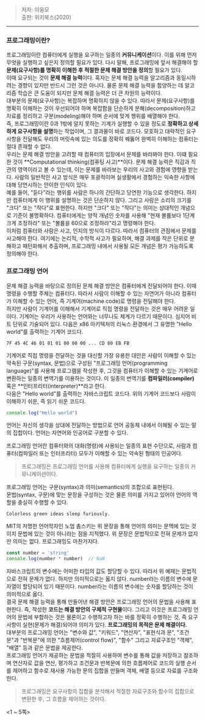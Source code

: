 > 저자: 이웅모<br>
> 출판: 위키북스(2020)<br>
***
### 프로그래밍이란?
프로그래밍이란 컴퓨터에게 실행을 요구하는 일종의 **커뮤니케이션**이다. 이를 위해 먼저 무엇을 실행하고 싶은지 정의할 필요가 있다. 다시 말해, 프로그래밍에 앞서 해결해야 할 **문제(요구사항)를 명확히 이해한 후 적절한 문제 해결 방안을 정의**할 필요가 있다.  
이때 요구되는 것이 **문제 해결 능력**이다. 혹자는 문제 해결 능력을 알고리즘과 동일시하려는 경향이 있지만 반드시 그런 것은 아니다. 물론 문제 해결 능력을 함양하는 데 알고리즘 학습은 큰 도움이 되지만 문제 해결 능력은 더 큰 차원의 능력이다.  
대부분의 문제(요구사항)는 복잡하며 명확하지 않을 수 있다. 따라서 문제(요구사항)를 명확히 이해하는 것이 우선되어야 하며 복잡함을 단순하게 분해(decomposition)하고 자료를 정리하고 구분(modeling)해야 하며 순서에 맞게 행위를 배열해야 한다.  
즉, 프로그래밍이란 0과 1밖에 알지 못하는 기계가 실행할 수 있을 정도로 **정확하고 상세하게 요구사항을 설명**하는 작업이며, 그 결과물이 바로 코드다. 모호하고 대략적인 요구사항을 전달해도 우리의 머릿속에 있는 의도를 정확히 꿰뚫어 완벽히 이해하는 컴퓨터는 절대 존재할 수 없다.  
우리는 문제 해결 방안을 고려할 때 컴퓨터의 입장에서 문제를 바라봐야 한다. 이떄 필요한 것이 **Computational thinking(컴퓨팅 사고)**이다. 문제 해결 능력은 직감과 직관의 영역이라고 볼 수 있는데, 이는 문제를 바라보는 우리의 사고와 경험에 영향을 받는다. 사람의 일반적인 사고 방식은 매우 포괄적이며 실생활에서 경험하는 익숙한 사항에 대해 당연시하는 안이한 인식이 있다.  
예를 들어, "듣다"라는 행위를 사람은 하나의 간단하고 당연한 기능으로 생각한다. 하지만 컴퓨터에게 이 행위를 설명하는 것은 단순하지 않다. 그리고 사람은 소리의 크기를 "크다" 또는 "작다"로 표현한다. 하지만 "크다" 또는 "작다"는 의미는 상대적인 개념으로 기준이 불명확하다. 컴퓨터에게는 양적 개념인 숫자를 사용해 "현재 볼륨보다 1단계 크게 조정하라" 또는 "볼륨을 60으로 조정하라"라고 명령해야 한다.  
이처럼 컴퓨터와 사람은 사고, 인지의 방식이 다르다. 따라서 컴퓨터의 관점에서 문제를 사고해야 한다. 여기에는 논리적, 수학적 사고가 필요하며, 해결 과제를 작은 단위로 분해하고 패턴화해서 추출하며, 프로그래밍 내에서 사용될 모든 개념은 평가 가능하도록 정의해야 한다.  
### 프로그래밍 언어  
문제 해결 능력을 바탕으로 정의된 문제 해결 방안은 컴퓨터에게 전달되어야 한다. 이때 명령을 수행할 주체는 컴퓨터다. 따라서 사람이 이해할 수 있는 자연어가 아니라 컴퓨터가 이해할 수 있는 언어, 즉 기계어(machine code)로 명령을 전달해야 한다.  
하지만 사람이 기계어를 이해해서 기계어로 직접 명령을 전달하는 것은 매우 어려운 일이다. 기계어는 우리가 사용하는 언어와는 너무나도 체계가 다르기 때문이다. 심지어 비트 단위로 기술되어 있다. 다음은 x86 아키텍처의 리눅스 환경에서 그 유명한 "Hello world"를 출력하는 기계어 코드다.
```
7F 45 4C 46 01 01 01 00 00 00 ... CD 80 EB FB
```
기계어로 직접 명령을 전달하는 것을 대신할 가장 유용한 대안은 사람이 이해할 수 있는 약속된 구문(syntax, 문법)으로 구성된 "프로그래밍 언어(programming language)"를 사용해 프로그램을 작성한 후, 그것을 컴퓨터가 이해할 수 있는 기계어로 변환하는 일종의 변역기를 이용하는 것이다. 이 일종의 번역기를 **컴파일러(compiler)** 혹은 **인터프리터(interpreter)**라고 한다.  
다음은 "Hello world"를 출력하는 자바스크립트 코드다. 위의 기계어 코드보다 사람이 이해하기 쉬운, 즉 읽기 쉬운 코드다.  
```js
console.log("Hello world")
```
언어는 자신의 생각을 상대에 전달하는 방법으로 언어 공동체 내에서 이해될 수 있는 말의 집합이다. 언어는 자연어와 인공어로 구분할 수 있다.  
  
프로그래밍 언어란 컴퓨터와의 대화(명령)에 사용되는 일종의 표현 수단으로, 사람과 컴퓨터(컴파일러 또는 인터프리터) 모두가 이해할 수 있는 약속된 형태의 인공어다.  

> 프로그래밍은 프로그래밍 언어를 사용해 컴퓨터에게 실행을 요구하는 일종의 커뮤니케이션이다.  

프로그래밍 언어는 구문(syntax)과 의미(semantics)의 조합으로 표현된다.  
문법(syntax, 구문)에 맞는 문장을 구성하는 것은 물론 의미를 가지고 있어야 언어의 역할을 충실히 수행할 수 있다.  
```
Colorless green ideas sleep furiously.
```
MIT의 저명한 언어학자인 노엄 촘스키는 위 문장을 통해 언어의 의미는 문맥에 있는 것이지 문법에 있는 것이 아니라는 점을 지적했다. 위 문장은 문법적으로 전혀 문제가 없지만 의미는 없다. 프로그래밍도 마찬가지다.
```js
const number = 'string'
console.log(number * number)  // NaN
```
자바스크립트의 변수에는 어떠한 타입의 값도 할당할 수 있다. 따라서 위 예제는 문법적으로 전혀 문제가 없다. 하지만 의미적으로는 옳지 않다. number라는 이름의 변수에 문자열이 할당되어 있기 때문이다. number라는 이름의 변수에는 숫자를 할당하는 것이 의미적으로 옳다.  
결국 문제 해결 능력을 통해 만들어낸 해결 방안은 프로그래밍 언어의 문법을 사용해 표현한다. 즉, 작성한 **코드는 해결 방안의 구체적 구현물**이다. 그리고 이것은 프로그래밍 언어의 문법에 부합하는 것은 물론이고 수행하고자 하는 바를 정확히 수행하는 것, 즉 요구사항이 실현(문제가 해결)되어야 의미가 있다. **프로그래밍의 목적은 문제 해결이다.**  
대부분의 프로그래밍 언어는 "변수와 값", "키워드", "연산자", "표현식과 문", "조건문"과 "반복문"에 의한 "흐름제어(control flow)", "함수" 그리고 자료구조인 "객체", "배열" 등과 같은 문법을 제공한다.  
프로그래밍 언어가 제공하는 문법을 적절히 사용하여 변수를 통해 값을 저장하고 참조하며 연산자로 값을 연산, 평가하고 조건문과 반복문에 의한 흐름제어로 코드의 실행 순서를 제어하고 함수로 재사용 가능한 문의 집합을 만들며 객체, 배열 등으로 자료를 구조화한다.  
> 프로그래밍은 요구사항의 집합을 분석해서 적절한 자료구조와 함수의 집합으로 변환한 후, 그 흐름을 제어하는 것이다.  

<1 ~ 5쪽>